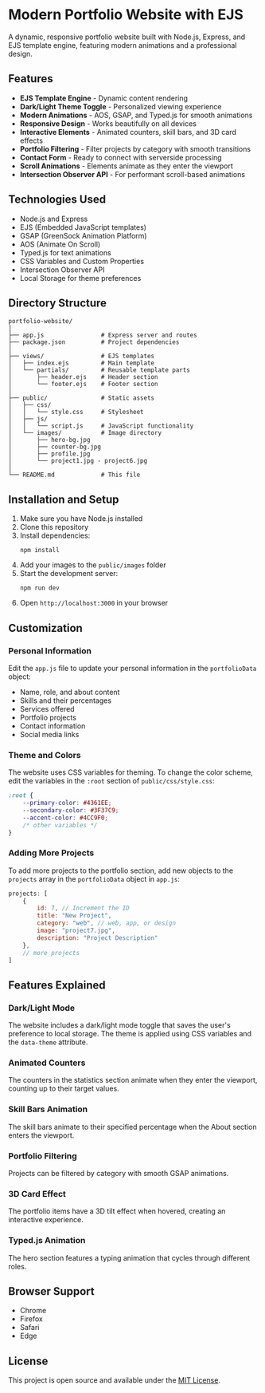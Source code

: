 # Modern Portfolio Website with EJS

A dynamic, responsive portfolio website built with Node.js, Express, and EJS template engine, featuring modern animations and a professional design.

## Features

- **EJS Template Engine** - Dynamic content rendering
- **Dark/Light Theme Toggle** - Personalized viewing experience
- **Modern Animations** - AOS, GSAP, and Typed.js for smooth animations
- **Responsive Design** - Works beautifully on all devices
- **Interactive Elements** - Animated counters, skill bars, and 3D card effects
- **Portfolio Filtering** - Filter projects by category with smooth transitions
- **Contact Form** - Ready to connect with serverside processing
- **Scroll Animations** - Elements animate as they enter the viewport
- **Intersection Observer API** - For performant scroll-based animations

## Technologies Used

- Node.js and Express
- EJS (Embedded JavaScript templates)
- GSAP (GreenSock Animation Platform)
- AOS (Animate On Scroll)
- Typed.js for text animations
- CSS Variables and Custom Properties
- Intersection Observer API
- Local Storage for theme preferences

## Directory Structure

```
portfolio-website/
│
├── app.js                # Express server and routes
├── package.json          # Project dependencies
│
├── views/                # EJS templates
│   ├── index.ejs         # Main template
│   └── partials/         # Reusable template parts
│       ├── header.ejs    # Header section
│       └── footer.ejs    # Footer section
│
├── public/               # Static assets
│   ├── css/
│   │   └── style.css     # Stylesheet
│   ├── js/
│   │   └── script.js     # JavaScript functionality
│   └── images/           # Image directory
│       ├── hero-bg.jpg
│       ├── counter-bg.jpg
│       ├── profile.jpg
│       └── project1.jpg - project6.jpg
│
└── README.md             # This file
```

## Installation and Setup

1. Make sure you have Node.js installed
2. Clone this repository
3. Install dependencies:
   ```
   npm install
   ```
4. Add your images to the `public/images` folder
5. Start the development server:
   ```
   npm run dev
   ```
6. Open `http://localhost:3000` in your browser

## Customization

### Personal Information

Edit the `app.js` file to update your personal information in the `portfolioData` object:

- Name, role, and about content
- Skills and their percentages
- Services offered
- Portfolio projects
- Contact information
- Social media links

### Theme and Colors

The website uses CSS variables for theming. To change the color scheme, edit the variables in the `:root` section of `public/css/style.css`:

```css
:root {
    --primary-color: #4361EE;
    --secondary-color: #3F37C9;
    --accent-color: #4CC9F0;
    /* other variables */
}
```

### Adding More Projects

To add more projects to the portfolio section, add new objects to the `projects` array in the `portfolioData` object in `app.js`:

```javascript
projects: [
    {
        id: 7, // Increment the ID
        title: "New Project",
        category: "web", // web, app, or design
        image: "project7.jpg",
        description: "Project Description"
    },
    // more projects
]
```

## Features Explained

### Dark/Light Mode

The website includes a dark/light mode toggle that saves the user's preference to local storage. The theme is applied using CSS variables and the `data-theme` attribute.

### Animated Counters

The counters in the statistics section animate when they enter the viewport, counting up to their target values.

### Skill Bars Animation

The skill bars animate to their specified percentage when the About section enters the viewport.

### Portfolio Filtering

Projects can be filtered by category with smooth GSAP animations.

### 3D Card Effect

The portfolio items have a 3D tilt effect when hovered, creating an interactive experience.

### Typed.js Animation

The hero section features a typing animation that cycles through different roles.

## Browser Support

- Chrome
- Firefox
- Safari
- Edge

## License

This project is open source and available under the [MIT License](LICENSE). 
